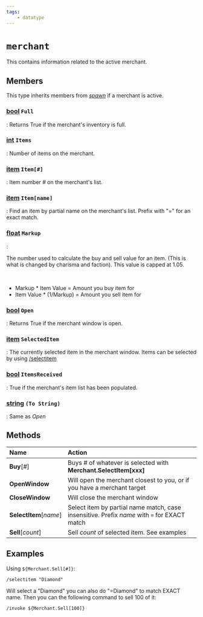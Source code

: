 ```yaml
---
tags:
    - datatype
---
```

# `merchant`

This contains information related to the active merchant.

## Members

This type inherits members from [_spawn_](datatype-spawn.md) if a merchant is active.

### [bool][bool] `Full`

:   Returns True if the merchant's inventory is full.

### [int][int] `Items`

:   Number of items on the merchant.

### [item][item] `Item[#]`

:   Item number _#_ on the merchant's list.

### [item][item] `Item[name]`

:   Find an item by partial name on the merchant's list. Prefix with "=" for an exact match.

### [float][float] `Markup`

:   <p>The number used to calculate the buy and sell value for an item. (This is what is changed by charisma and faction). This value is capped at 1.05.</p><br><ul><li>Markup * Item Value = Amount you buy item for</li><li>Item Value * (1/Markup) = Amount you sell item for</li></ul>

### [bool][bool] `Open`

:   Returns True if the merchant window is open.

### [item][item] `SelectedItem`

:   The currently selected item in the merchant window. Items can be selected by using [/selectitem](../commands/selectitem.md)

### [bool][bool] `ItemsReceived`

:   True if the merchant's item list has been populated.

### [string][string] `(To String)`

:   Same as *Open*


## Methods

| Name | Action |
| :--- | :--- |
| **Buy**[_#_] | Buys \# of whatever is selected with **Merchant.SelectItem\[xxx]** |
| **OpenWindow** | Will open the merchant closest to you, or if you have a merchant target |
| **CloseWindow** | Will close the merchant window |
| **SelectItem**[_name_] | Select item by partial name match, case insensitive. Prefix _name_ with `=` for EXACT match |
| **Sell**[_count_] | Sell _count_ of selected item. See examples |

## Examples

Using `${Merchant.Sell[#]}`:

```
/selectitem "Diamond"
```

Will select a "Diamond" you can also do "=Diamond" to match EXACT name. Then you can the following command to sell 100 of it:

```
/invoke ${Merchant.Sell[100]}
```
[int]: datatype-int.md
[string]: datatype-string.md
[achievementobj]: datatype-achievementobj.md
[bool]: datatype-bool.md
[time]: datatype-time.md
[achievement]: datatype-achievement.md
[achievementcat]: datatype-achievementcat.md
[altability]: datatype-altability.md
[spell]: ../data-types/datatype-spell.md
[bandolieritem]: #bandolieritem-datatype
[int64]: datatype-int64.md
[timestamp]: datatype-timestamp.md
[float]: datatype-float.md
[buff]: datatype-buff.md
[spawn]: datatype-spawn.md
[auratype]: datatype-auratype.md
[item]: datatype-item.md
[worldlocation]: datatype-worldlocation.md
[ticks]: datatype-ticks.md
[fellowship]: datatype-fellowship.md
[strinrg]: datatype-string.md
[xtarget]: datatype-xtarget.md
[dzmember]: datatype-dzmember.md
[window]: datatype-window.md
[zone]: datatype-zone.md
[fellowshipmember]: datatype-fellowshipmember.md
[class]: datatype-class.md
[heading]: datatype-heading.md
[ground]: datatype-ground.md
[inifile]: datatype-inifile.md
[inifilesection]: datatype-inifilesection.md
[inifilesectionkey]: datatype-inifilesectionkey.md
[double]: datatype-double.md
[invslot]: datatype-invslot.md
[augtype]: datatype-augtype.md
[itemspell]: datatype-itemspell.md
[evolving]: datatype-evolving.md
[keyringitem]: datatype-keyringitem.md
